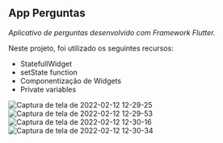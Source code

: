 ## App Perguntas

<i>Aplicativo de perguntas desenvolvido com Framework Flutter.</i>
<p>Neste projeto, foi utilizado os seguintes recursos:</p>
<ul>
  <li>StatefullWidget</li>
  <li>setState function</li>
  <li>Componentização de Widgets</li>
  <li>Private variables</li>
  </ul>
  

![Captura de tela de 2022-02-12 12-29-25](https://user-images.githubusercontent.com/99498850/153717518-639ef642-b094-40cf-9349-ec072c3313dc.png)
![Captura de tela de 2022-02-12 12-29-53](https://user-images.githubusercontent.com/99498850/153717519-031ca666-0f93-4cec-a2c3-246023640b70.png)
![Captura de tela de 2022-02-12 12-30-16](https://user-images.githubusercontent.com/99498850/153717520-a2cca453-7c3d-482c-aeb8-56d3926cc2da.png)
![Captura de tela de 2022-02-12 12-30-34](https://user-images.githubusercontent.com/99498850/153717521-6666cf6a-2e4f-4f51-9566-2dc2931dfd0c.png)
